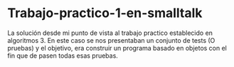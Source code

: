 # Trabajo-practico-1-en-smalltalk
La solución desde mi punto de vista al trabajo practico establecido en algoritmos 3. En este caso se nos presentaban un conjunto de tests (O pruebas) y el objetivo, era construir un programa basado en objetos con el fin que de pasen todas esas pruebas.
